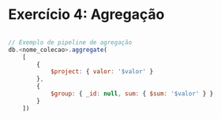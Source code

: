 # Exercício 4: Agregação

``` javascript

// Exemplo de pipeline de agregação
db.<nome_colecao>.aggregate(
    [ 
        { 
            $project: { valor: '$valor' }
        }, 
        { 
            $group: { _id: null, sum: { $sum: '$valor' } } 
        }
    ])

```